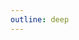 ```yaml
---
outline: deep
---
```


<script setup lang="ts">
import Title from "@/Title.vue"
import { ref } from "vue"

const ts = ref(false)
</script>

<Title head="Handler" v-model:ts="ts" />

The handler refers to the function unit that **handles different props or cases**. We can create any utility by combining different handlers, like building blocks.

**Note**: Before going deep into these handlers, you should read the [Utility Customization Document](/customization/utility) first, make sure that you understand the structure of the API before continuing.

## Built-in Handlers

The following built-in handlers can used directly.

### configHandler

Based on the config object, generate css by css property or build function.

:::details Config Object
The config object refers to the object whose value is the css property value.

1. Normal object

```js
const borderStyleConfig = {
  solid: "solid",
  dashed: "dashed",
  dotted: "dotted",
  double: "double",
  none: "none",
};
// border.solid, boder.dashed, ...
```

2. With default value

```js
const borderWidthConfig = {
  DEFAULT: "1px",
  0: "0px",
  1: "1px",
  2: "2px",
  4: "4px",
  8: "8px",
};
// border, border[0], border[1], border[2], ...
```

3. Nested object

```js
const gradientDirectionConfig = {
  to: {
    t: "top",
    tr: "top right",
    r: "right",
    br: "bottom right",
    b: "bottom",
    bl: "bottom left",
    l: "left",
    tl: "top left",
  },
  deg: degreeConfig,
};
// gradient.to.t, gradient.to.tr, ..., gradient.deg[15], ...
```

:::

#### Type

```ts
function configHandler<T extends object>(config: T, property: StyleProperties | StyleProperties[]): StyleProxyHandler<T>;
function configHandler<T extends object, O extends object = {}>(
  config: T,
  build: (value: unknown) => StyleObject<O> | undefined
): Handler<NestedProxy<T, StyleObject<O>>>;
```

#### Example

1. With normal css property

```js
import { configHandler, borderWidthConfig } from "windijs";

configHandler(borderWidthConfig, "borderWidth");
```

2. With unusual css property

```js
import { configHandler, opacityConfig, prop } from "windijs";

configHandler(opacityConfig, prop`--w-border-opacity`);
```

3. With css properties

```js
import { configHandler, flexWrapConfig, prop } from "windijs";

configHandler(flexWrapConfig, [prop`-ms-flex-wrap`, prop`-webkit-flex-wrap`, "flexWrap"]);
```

4. With build function

```js
import { configHandler, blurConfig, css } from "windijs";

configHandler(blurConfig, v => css({ "--w-backdrop-blur": `blur(${v})` })
```

### colorHandler

Like [configHandler](#confighandler), but based on the color object, generate css by css property or build function.

:::details Color Object

The color object refers to the object whose value is the css color value.

1. Normal object

```js
const borderColorConfig = {
  red: "#FF0000",
  blue: "#006EFF",
};
// border.red, boder.blue, ...
```

2. With default value

```js
const borderColorConfig = {
  DEFAULT: "#1C1C1E",
  red: "#FF0000",
  blue: "#006EFF",
};
// border, border.red, border.blue, ...
```

3. Nested object

```js
const borderColorConfig = {
  DEFAULT: "#1C1C1E",
  red: {
    DEFAULT: "#FF0000",
    100: "#FF1111",
  },
  blue: {
    DEFAULT: "#006EFF",
    200: "#006FFF",
  },
};
// border, border.red, border.red[100], border.blue, border.blue[200], ...
```

4. Special values

```js
const borderColorConfig = {
  inherit: "inherit",
  current: "currentColor",
  transparent: "transparent",
  black: "black",
  rgb: "rgb(22, 13, 14)",
  rgba: "rgba(22, 13, 14, 0.5)",
  hsl: "hsl(360, 100%, 50%)",
  hsla: "hsla(360, 100%, 50%, 0.3)",
  hwb: "hwb(194 0% 0%)",
  hwba: "hwb(194 0% 0% / .5)",
};
// border.inherit, boder.current, ... border.rgb, border.rgba, ...
```

:::

#### Type

```ts
function colorHandler<T extends object>(colors: T, colorProperty: StyleProperties | StyleProperties[]): StyleProxyHandler<T>;
function colorHandler<T extends object, O extends object = {}>(
  colors: T,
  build: (value: unknown) => StyleObject<O> | undefined
): Handler<NestedProxy<T, StyleObject<O>>>;
function colorHandler<T extends object>(
  colors: T,
  colorPropertyOrBuildFunc: StyleProperties | StyleProperties[] | BuildFunc,
  colorOpacityProperty?: string
): StyleProxyHandler<T>;
```

#### Example

1. With normal css property

```js
import { colorHandler } from "windijs";
import { colors } from "@windijs/utilities";

colorHandler(colors, "borderColor");
```

2. With unusual css property

```js
import { colorHandler } from "windijs";
import { colors } from "@windijs/utilities";

colorHandler(colors, prop`--w-ring-color`);
```

3. with opacity name

If you specify an opacity name, besides the color value, an opacity property variable will generated. Then you can define the opacity `utility` to change the transparency.

```js
import { colorHandler } from "windijs";
import { colors } from "@windijs/utilities";

colorHandler(colors, prop`--w-ring-color`, "--w-ring-opacity");
```

Generated css example:

```css
.ring-gray {
  --w-ring-opacity: 1;
  --w-ring-color: rgba(22, 22, 22, var(--w-ring-opacity));
}
```

### cssHandler

Input a `CSSObject` or `StyleObject`, return a handler, usually used for handling default css.

#### Type

```ts
function cssHandler(cssOrStyle: StyleObject | CSSObject | CSSMap): Handler<StyleObject>;
```

#### Example

```js
const backdrop = createUtility("backdrop")
  .use(
    cssHandler({
      "--w-backdrop-blur": "var(--w-empty,/*!*/ /*!*/)",
      // ...
    })
  )
  .case(
    "blur",
    configHandler(blurConfig, v => css({ "--w-backdrop-blur": `blur(${v})` }))
  )
  // ...
  .init();
```

### numberHandler

Handles any number and return a `StyleObject`.

#### Type

```ts
function numberHandler<
  T extends object = {
    [key: number]: StyleObject;
  }
>(propertyOrBuildFunc: StyleProperties | StyleProperties[] | BuildFunc, size: "" | CSSDimensionType = ""): Handler<T>;
```

#### Example

```js
const col = createUtility("col").use(numberHandler("gridColumn")).init();

// col[0], col[1], col[2], col[999], ...
```

Generated css example:

```css
.col-1 {
  grid-column: 1;
}
```

You can also pass in a dimension.

```js
const border = createUtility("border").use(numberHandler("borderWidth", "px")).init();

// border[0], border[1], border[2], border[999], ...
```

Generated css example:

```css
.border-1 {
  border-width: 1px;
}
```

### pxHandler

Handles any number and turn it into a `px` dimension, return a `StyleObject`.

#### Type

```ts
function pxHandler<
  T extends object = {
    [key: number]: StyleObject<{}>;
  }
>(propertyOrBuildFunc: StyleProperties | StyleProperties[] | BuildFunc): Handler<T>;
```

#### Example

```js
const border = createUtility("border").use(pxHandler("borderWidth")).init();

// border[0], border[1], border[2], border[999], ...
```

Generated css example:

```css
.border-1 {
  border-width: 1px;
}
```

### remHandler

Handles any number and turn it into a `rem` dimension, return a `StyleObject`.

#### Type

```ts
function remHandler<
  T extends object = {
    [key: number]: StyleObject<{}>;
  }
>(propertyOrBuildFunc: StyleProperties | StyleProperties[] | BuildFunc): Handler<T>;
```

#### Example

```js
const border = createUtility("border").use(pxHandler("borderWidth")).init();

// border[0], border[1], border[2], border[999], ...
```

Generated css example:

```css
.border-1 {
  border-width: 1rem;
}
```

### degHandler

Handles any number and turn it into a `deg` dimension, return a `StyleObject`.

#### Type

```ts
function degHandler<
  T extends object = {
    [key: number]: StyleObject<{}>;
  }
>(propertyOrBuildFunc: StyleProperties | StyleProperties[] | BuildFunc): Handler<T>;
```

#### Example

```js
const rotate = createUtility("rotate").use(degHandler("rotate")).init();

// rotate[0], rotate[1], rotate[30], rotate[90], ...
```

Generated css example:

```css
.rotate-60 {
  rotate: 60deg;
}
```

### msHandler

Handles any number and turn it into a `ms` dimension, return a `StyleObject`.

#### Type

```ts
function msHandler<
  T extends object = {
    [key: number]: StyleObject<{}>;
  }
>(propertyOrBuildFunc: StyleProperties | StyleProperties[] | BuildFunc): Handler<T>;
```

#### Example

```js
const delay = createUtility("delay")
  .use(msHandler([prop`-webkit-transition-delay`, prop`-o-transition-delay`, "transitionDelay"]))
  .init();

// delay[300], delay[1000], delay[1234], ...
```

Generated css example:

```css
.delay-300 {
  -webkit-transition-delay: 300ms;
  -o-transition-delay: 300ms;
  transition-delay: 300ms;
}
```

### spacingHandler

Handles any number and turn it into a `spacing` value (`${number}/4rem`), return a `StyleObject`.

#### Type

```ts
function spacingHandler<
  T extends object = {
    [key: number]: StyleObject<{}>;
  }
>(propertyOrBuildFunc: StyleProperties | StyleProperties[] | BuildFunc): Handler<T>;
```

#### Example

```js
const p = createUtility("p").use(spacingHandler("padding")).init();

// p[0], p[1], p[2], p[4], ...
```

Generated css example:

```css
.p-4 {
  padding: 1rem;
}
```

### fractionHandler

Handles any fraction value and turn it into a `percentage` value, return a `StyleObject`.

#### Type

```ts
function fractionHandler<
  T extends object = {
    [key: number]: StyleObject<{}>;
  }
>(propertyOrBuildFunc: StyleProperties | StyleProperties[] | BuildFunc): Handler<T>;
```

#### Example

```js
const w = createUtility("w").use(fractionHandler("width")).init();

// w["1/2"], p["3/4"], w["4/5"], ...
```

Generated css example:

```css
.w-3\/4 {
  width: 75%;
}
```

### callHandler

Make a prop callable, usually use within `case(...)`.

:::tip

If you want to make utility callable, you should pass the function into `init()` method.

```ts
const rgbFunc = (red: number, green: number, blue: number) => css({ backgroundColor: `rgb(${red}, ${green}, ${blue})` });

const bg = createUtility("bg").use(colorsHandler(colors, "backgroundColor")).init(rgbFunc);

// bg.red, bg.red[500], ...
// bg(22, 22, 22), ...
```

:::

#### Type

```ts
function callHandler<F extends Function, R extends object = {}>(call: F, plugin?: Handler<R>): Handler<F & R>;
```

#### Example

```ts
const rgbFunc = (red: number, green: number, blue: number) => css({ backgroundColor: `rgb(${red}, ${green}, ${blue})` });

const bg = createUtility("bg").case("rgb", callHandler(rgbFunc)).init();

// bg.rgb(22, 22, 22)
```

You can put in another handler, so that it can still handle other props.

```ts
const bg = createUtility("bg")
  .case("rgb", callHandler(rgbFunc, colorsHandler(colors, "backgroundColor")))
  .init();

// bg.rgb(22, 22, 22), bg.rgb.red, bg.rgb.red[500], ...
```

### setupHandler

Handles props with the utility configuration passed in. The value of utility configuration can be `StyleObject` or `Handler`, if there are multiple handlers, they should combined by [meld](#meld) method.

#### Type

```ts
function setupHandler<T extends object>(config: T): Handler<SetUp<T>>;
```

#### Example

```js
const bg = createUtility("bg")
  .use(
    setupHandler({
      red: css({ backgroundColor: "red" }),
      size: configHandler(backgroundSizeConfig, "backgroundSize"),
    })
  )
  .init();

// bg.red, bg.size.auto, ...
```

### genericHandler

Create a generic haandler by function, usually used to handle default cases.

#### Type

```ts
function genericHandler<
  R = {
    [key: string]: StyleObject<{}>;
  }
>(property: StyleProperties | StyleProperties[], handler: handleDynamicWithValue): Handler<R>;
function genericHandler<
  R = {
    [key: string]: StyleObject<{}>;
  }
>(handler: handleDynamic): Handler<R>;
function genericHandler<
  R = {
    [key: string]: StyleObject<{}>;
  }
>(handler: handleDynamic): Handler<R>;
```

#### Example

```ts
function backgroundGenericHandler() {
  return genericHandler<{ [key: string]: StyleObject }>("backgroundColor", prop => {
    if (isNumber(prop)) return "#" + (+prop).toString(16);

    return prop;
  });
}

const bg = createUtility("bg").use(backgroundGenericHandler()).init();

// bg[0x1c1c1e], bg[0xffffff], bg.currentColor, bg["rgba(22, 22, 22, 0.8)"] ...
```

## Handler Helpers

These are the common handler helpers that you need to master.

### css

Convert a `CSSObject` or `CSSMap` to a `StyleObject`.

#### Type

```ts
function css<D extends Record<string, unknown>>(css: CSSObject | CSSMap, data?: D, meta?: UtilityMeta): StyleObject<D>;
```

#### Example

1. Object

```js
css({
  fontSize: "13px",
  "&:hover": {
    fontSize: "14px",
  },
});
```

2. Map

```ts
const m = new Map() as CSSMap;
m.set("width", "100%");
m.set("marginLeft", "auto");
m.set("marginRight", "auto");

css(m);
```

:::tip
`CSSMap` will ensure the order of generated css. This is especially useful, for example, when using keyframes, you may want to keep the keyframes on top of the animation.
:::

### prop

Force a string to `StyleProperties` type, equal to `"some-prop" as StyleProperties`.

#### Type

```ts
function prop(strings: TemplateStringsArray, ...expr: string[]): StyleProperties;
```

#### Example

```js
prop`-webkit-backdrop-filter`;
```

### meld

Combine multiple handlers into one handler, using up to 26 handlers. It's usually used for using multiple handlers in a case.

#### Type

```ts
function meld(...handlers: Handler<unknown>[]): Handler<unknown>;
```

#### Example

```js
const space = createUtility("space")
  .case("x", meld(guard("reverse", spaceBetweenXReverseHandler()), configHandler(spaceBetweenConfig, buildSpaceBetweenX)))
  .case("y", meld(guard("reverse", spaceBetweenYReverseHandler()), configHandler(spaceBetweenConfig, buildSpaceBetweenY)))
  .init();

// space.x.reverse, space.x[2], space.x[4], ...
// space.y.reverse, space.y[2], space.y[4], ...
```

### guard

Add a match key to the handler, the function is like `case(key, ...)`, but it can nested inside case or meld.

#### Type

```ts
function guard<K extends string, R>(key: K, handler: Handler<R>): Handler<{ [P in K]: R }>;
```

#### Example

```js
const divide = createUtility("divide")
  .case("x", meld(guard("reverse", divideXReverseHandler()), configHandler(borderWidthConfig, buildDivideX)))
  .case("y", meld(guard("reverse", divideYReverseHandler()), configHandler(borderWidthConfig, buildDivideY)))
  .init();

// divide.x.reverse, divide.x[2], divide.x[4], ...
// divide.y.reverse, divide.y[2], divide.y[4], ...
```

### handler

Create a new custom handler.

#### Type

```ts
function handler<R>(type: string, get: (prop: string) => R, meta?: object): Handler<R>;
```

#### Example

```js
import { buildStatic, handler, isFraction, fracToPercent } from "windijs";

export function fractionHandler(propertyOrBuildFunc) {
  return handler("fraction", p => (isFraction(p) ? buildStatic(fracToPercent(p)) : undefined));
}
```

### isHandler

Check if something is a `Handler`.

#### Type

```ts
function isHandler<R>(i: unknown): i is Handler<R>;
```

#### Example

```js
isHanlder(configHandler(borderRadiusConfig, "borderRadius")); // true
```

## Custom Handler

You are able to customize handler by extending built-in handler or recreating a new handler.

### Extending built-in handler

You can extract the handler that you feel redundant into another independent handler. For example:

```js
configHandler(colors, "backgroundColor", "--w-bg-opacity");
```

can extracted into

```js
export function backgroundColorHandler() {
  return configHandler(colors, "backgroundColor", "--w-bg-opacity");
}
```

Another example, `configHandler` doesn't support handling Array by default, `fontFamilyHandler` convert Array to string first, then pass it to `configHandler`.

<template v-if="ts">

```ts
export function fontFamilyHandler<T extends object>(fonts: T) {
  const cssFonts = {} as { [key in keyof typeof fonts]: string };
  for (const [key, value] of Object.entries(fonts)) {
    cssFonts[key as keyof typeof fonts] = Array.isArray(value) ? value.join(",") : (value as string);
  }
  return configHandler(cssFonts as T, "fontFamily");
}
```

</template>

<template v-else>

```js
export function fontFamilyHandler(fonts) {
  const cssFonts = {};
  for (const [key, value] of Object.entries(fonts)) {
    cssFonts[key] = Array.isArray(value) ? value.join(",") : value;
  }
  return configHandler(cssFonts, "fontFamily");
}
```

</template>

One more example, when you use `genericHandler`, you usually want to extract it separately.
This example supports `bg[0x1c1c1e], bg[0xff0]`, ....

<template v-if="ts">

```ts
export function backgroundGenericHandler() {
  return genericHandler<{ [key: string]: StyleObject }>("backgroundColor", prop => {
    if (isNumber(prop)) {
      return "#" + (+prop).toString(16);
    }
    return prop;
  });
}
```

</template>

<template v-else>

```js
export function backgroundGenericHandler() {
  return genericHandler("backgroundColor", prop => {
    if (isNumber(prop)) {
      return "#" + (+prop).toString(16);
    }
    return prop;
  });
}
```

</template>

### Creating new handler

The built-in handlers is capable for most cases, but sometimes you may want to create your own handler. In this case, you should use [handler](#handler) api.

A handler in fact is a simple object that has 3 elements, `type`, `meta`, `get`.

- type
  - Explain: The type of the handler.
  - Type: `"number" | "color" | "config" | "css" | "style" | "call" | "spacing" | "fraction" | "generic" | "setup" | "guard" | "meld" | String`
- meta:
  - Explain: The meta data of the handler.
  - Type: `object | undefined`
- get:
  - Explain: The function that handles props.
  - Type: `(prop: string) => T`

Let's take [fractionHandler](#fractionhandler) as an example.

```js
import { buildStatic, handler, isFraction, fracToPercent } from "windijs";

export function fractionHandler(propertyOrBuildFunc) {
  // the build func, return StyleObject
  const build = typeof propertyOrBuildFunc === "function" ? propertyOrBuildFunc : value => buildStatic(propertyOrBuildFunc, value);
  return handler("fraction", p => (isFraction(p) ? build(fracToPercent(p)) : undefined));
}
```

And if you are using TypeScript, you can also use type assertion.

```ts
import { buildStatic, handler, isFraction, fracToPercent } from "windijs";
import type { StyleObject, StyleProperties, BuildFunc, Handler } from "windijs";

export function fractionHandler<T extends object = { [key: string]: StyleObject }>(
  propertyOrBuildFunc: StyleProperties | StyleProperties[] | BuildFunc
) {
  // the build func, return StyleObject
  const build: BuildFunc = typeof propertyOrBuildFunc === "function" ? propertyOrBuildFunc : value => buildStatic(propertyOrBuildFunc, value);
  return {
    type: "fraction",
    get: p => (isFraction(p) ? build(fracToPercent(p)) : undefined),
  } as Handler<T>;
}
```
